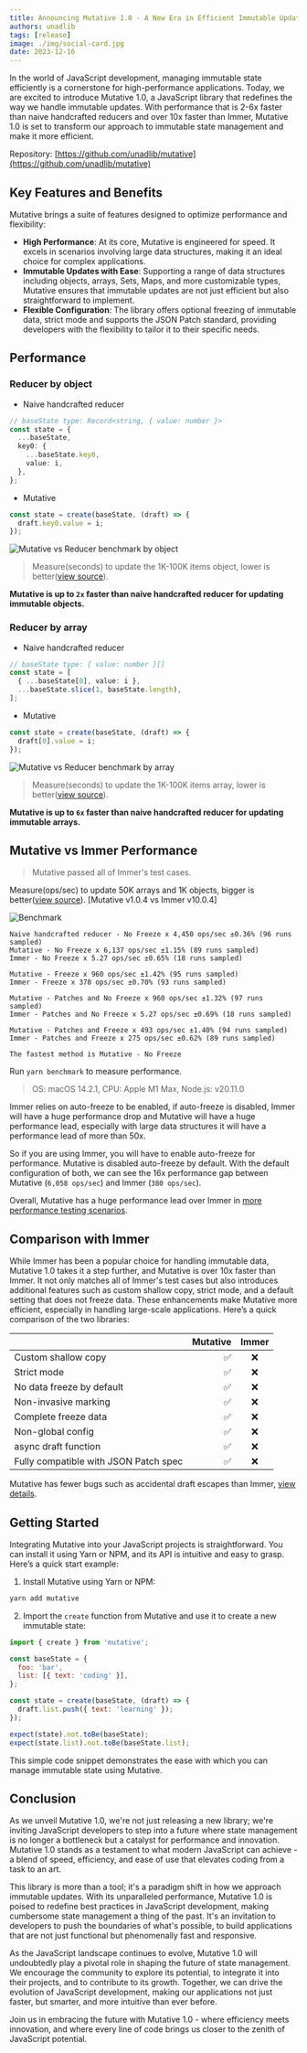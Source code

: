 ```yaml
---
title: Announcing Mutative 1.0 - A New Era in Efficient Immutable Updates
authors: unadlib
tags: [release]
image: ./img/social-card.jpg
date: 2023-12-16
---
```


In the world of JavaScript development, managing immutable state efficiently is a cornerstone for high-performance applications. Today, we are excited to introduce Mutative 1.0, a JavaScript library that redefines the way we handle immutable updates. With performance that is 2-6x faster than naive handcrafted reducers and over 10x faster than Immer, Mutative 1.0 is set to transform our approach to immutable state management and make it more efficient.

Repository: [https://github.com/unadlib/mutative](https://github.com/unadlib/mutative)

## Key Features and Benefits

Mutative brings a suite of features designed to optimize performance and flexibility:

- **High Performance**: At its core, Mutative is engineered for speed. It excels in scenarios involving large data structures, making it an ideal choice for complex applications.
- **Immutable Updates with Ease**: Supporting a range of data structures including objects, arrays, Sets, Maps, and more customizable types, Mutative ensures that immutable updates are not just efficient but also straightforward to implement.
- **Flexible Configuration**: The library offers optional freezing of immutable data, strict mode and supports the JSON Patch standard, providing developers with the flexibility to tailor it to their specific needs.

## Performance

### Reducer by object

- Naive handcrafted reducer

```ts
// baseState type: Record<string, { value: number }>
const state = {
  ...baseState,
  key0: {
    ...baseState.key0,
    value: i,
  },
};
```

- Mutative

```ts
const state = create(baseState, (draft) => {
  draft.key0.value = i;
});
```

![Mutative vs Reducer benchmark by object](img/benchmark-object.jpg)

> Measure(seconds) to update the 1K-100K items object, lower is better([view source](https://github.com/unadlib/mutative/blob/main/test/performance/benchmark-object.ts)).


**Mutative is up to `2x` faster than naive handcrafted reducer for updating immutable objects.**

### Reducer by array

- Naive handcrafted reducer

```ts
// baseState type: { value: number }[]
const state = [
  { ...baseState[0], value: i },
  ...baseState.slice(1, baseState.length),
];
```

- Mutative

```ts
const state = create(baseState, (draft) => {
  draft[0].value = i;
});
```

![Mutative vs Reducer benchmark by array](img/benchmark-array.jpg)

> Measure(seconds) to update the 1K-100K items array, lower is better([view source](https://github.com/unadlib/mutative/blob/main/test/performance/benchmark-array.ts)).

**Mutative is up to `6x` faster than naive handcrafted reducer for updating immutable arrays.**


## Mutative vs Immer Performance

> Mutative passed all of Immer's test cases.

Measure(ops/sec) to update 50K arrays and 1K objects, bigger is better([view source](https://github.com/unadlib/mutative/blob/main/test/performance/benchmark.ts)). [Mutative v1.0.4 vs Immer v10.0.4]

![Benchmark](img/benchmark.jpg)

```
Naive handcrafted reducer - No Freeze x 4,450 ops/sec ±0.36% (96 runs sampled)
Mutative - No Freeze x 6,137 ops/sec ±1.15% (89 runs sampled)
Immer - No Freeze x 5.27 ops/sec ±0.65% (18 runs sampled)

Mutative - Freeze x 960 ops/sec ±1.42% (95 runs sampled)
Immer - Freeze x 378 ops/sec ±0.70% (93 runs sampled)

Mutative - Patches and No Freeze x 960 ops/sec ±1.32% (97 runs sampled)
Immer - Patches and No Freeze x 5.27 ops/sec ±0.69% (18 runs sampled)

Mutative - Patches and Freeze x 493 ops/sec ±1.40% (94 runs sampled)
Immer - Patches and Freeze x 275 ops/sec ±0.62% (89 runs sampled)

The fastest method is Mutative - No Freeze
```

Run `yarn benchmark` to measure performance.

> OS: macOS 14.2.1, CPU: Apple M1 Max, Node.js: v20.11.0

Immer relies on auto-freeze to be enabled, if auto-freeze is disabled, Immer will have a huge performance drop and Mutative will have a huge performance lead, especially with large data structures it will have a performance lead of more than 50x.

So if you are using Immer, you will have to enable auto-freeze for performance. Mutative is disabled auto-freeze by default. With the default configuration of both, we can see the 16x performance gap between Mutative (`6,058 ops/sec`) and Immer (`380 ops/sec`).

Overall, Mutative has a huge performance lead over Immer in [more performance testing scenarios](https://github.com/unadlib/mutative/tree/main/test/performance).


## Comparison with Immer

While Immer has been a popular choice for handling immutable data, Mutative 1.0 takes it a step further, and Mutative is over 10x faster than Immer. It not only matches all of Immer's test cases but also introduces additional features such as custom shallow copy, strict mode, and a default setting that does not freeze data. These enhancements make Mutative more efficient, especially in handling large-scale applications. Here’s a quick comparison of the two libraries:

|                                       | Mutative | Immer |
| :------------------------------------ | -------: | :---: |
| Custom shallow copy                   |       ✅ |  ❌   |
| Strict mode                           |       ✅ |  ❌   |
| No data freeze by default             |       ✅ |  ❌   |
| Non-invasive marking                  |       ✅ |  ❌   |
| Complete freeze data                  |       ✅ |  ❌   |
| Non-global config                     |       ✅ |  ❌   |
| async draft function                  |       ✅ |  ❌   |
| Fully compatible with JSON Patch spec |       ✅ |  ❌   |

Mutative has fewer bugs such as accidental draft escapes than Immer, [view details](https://github.com/unadlib/mutative/blob/main/test/immer-non-support.test.ts).

## Getting Started

Integrating Mutative into your JavaScript projects is straightforward. You can install it using Yarn or NPM, and its API is intuitive and easy to grasp. Here’s a quick start example:

1. Install Mutative using Yarn or NPM:

```bash
yarn add mutative
```

2. Import the `create` function from Mutative and use it to create a new immutable state:

```javascript
import { create } from 'mutative';

const baseState = {
  foo: 'bar',
  list: [{ text: 'coding' }],
};

const state = create(baseState, (draft) => {
  draft.list.push({ text: 'learning' });
});

expect(state).not.toBe(baseState);
expect(state.list).not.toBe(baseState.list);
```

This simple code snippet demonstrates the ease with which you can manage immutable state using Mutative.

## Conclusion

As we unveil Mutative 1.0, we're not just releasing a new library; we're inviting JavaScript developers to step into a future where state management is no longer a bottleneck but a catalyst for performance and innovation. Mutative 1.0 stands as a testament to what modern JavaScript can achieve - a blend of speed, efficiency, and ease of use that elevates coding from a task to an art.

This library is more than a tool; it's a paradigm shift in how we approach immutable updates. With its unparalleled performance, Mutative 1.0 is poised to redefine best practices in JavaScript development, making cumbersome state management a thing of the past. It's an invitation to developers to push the boundaries of what's possible, to build applications that are not just functional but phenomenally fast and responsive.

As the JavaScript landscape continues to evolve, Mutative 1.0 will undoubtedly play a pivotal role in shaping the future of state management. We encourage the community to explore its potential, to integrate it into their projects, and to contribute to its growth. Together, we can drive the evolution of JavaScript development, making our applications not just faster, but smarter, and more intuitive than ever before.

Join us in embracing the future with Mutative 1.0 - where efficiency meets innovation, and where every line of code brings us closer to the zenith of JavaScript potential.
